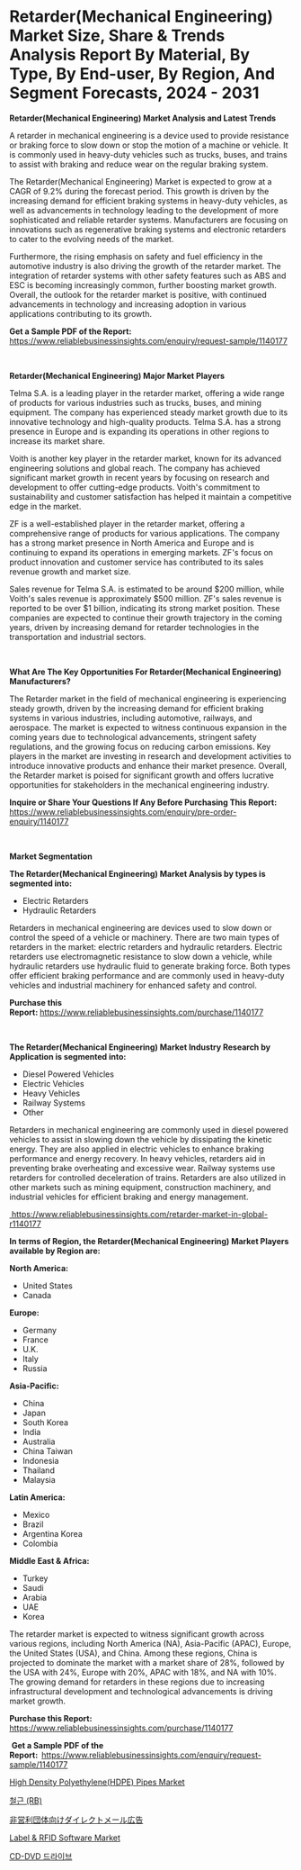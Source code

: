 <p><h1>Retarder(Mechanical Engineering) Market Size, Share & Trends Analysis Report By Material, By Type, By End-user, By Region, And Segment Forecasts, 2024 - 2031</h1></p><p><strong>Retarder(Mechanical Engineering) Market Analysis and Latest Trends</strong></p>
<p><p>A retarder in mechanical engineering is a device used to provide resistance or braking force to slow down or stop the motion of a machine or vehicle. It is commonly used in heavy-duty vehicles such as trucks, buses, and trains to assist with braking and reduce wear on the regular braking system.</p><p>The Retarder(Mechanical Engineering) Market is expected to grow at a CAGR of 9.2% during the forecast period. This growth is driven by the increasing demand for efficient braking systems in heavy-duty vehicles, as well as advancements in technology leading to the development of more sophisticated and reliable retarder systems. Manufacturers are focusing on innovations such as regenerative braking systems and electronic retarders to cater to the evolving needs of the market.</p><p>Furthermore, the rising emphasis on safety and fuel efficiency in the automotive industry is also driving the growth of the retarder market. The integration of retarder systems with other safety features such as ABS and ESC is becoming increasingly common, further boosting market growth. Overall, the outlook for the retarder market is positive, with continued advancements in technology and increasing adoption in various applications contributing to its growth.</p></p>
<p><strong>Get a Sample PDF of the Report:&nbsp;</strong> <a href="https://www.reliablebusinessinsights.com/enquiry/request-sample/1140177">https://www.reliablebusinessinsights.com/enquiry/request-sample/1140177</a></p>
<p>&nbsp;</p>
<p><strong>Retarder(Mechanical Engineering) Major Market Players</strong></p>
<p><p>Telma S.A. is a leading player in the retarder market, offering a wide range of products for various industries such as trucks, buses, and mining equipment. The company has experienced steady market growth due to its innovative technology and high-quality products. Telma S.A. has a strong presence in Europe and is expanding its operations in other regions to increase its market share.</p><p>Voith is another key player in the retarder market, known for its advanced engineering solutions and global reach. The company has achieved significant market growth in recent years by focusing on research and development to offer cutting-edge products. Voith's commitment to sustainability and customer satisfaction has helped it maintain a competitive edge in the market.</p><p>ZF is a well-established player in the retarder market, offering a comprehensive range of products for various applications. The company has a strong market presence in North America and Europe and is continuing to expand its operations in emerging markets. ZF's focus on product innovation and customer service has contributed to its sales revenue growth and market size.</p><p>Sales revenue for Telma S.A. is estimated to be around $200 million, while Voith's sales revenue is approximately $500 million. ZF's sales revenue is reported to be over $1 billion, indicating its strong market position. These companies are expected to continue their growth trajectory in the coming years, driven by increasing demand for retarder technologies in the transportation and industrial sectors.</p></p>
<p>&nbsp;</p>
<p><strong>What Are The Key Opportunities For Retarder(Mechanical Engineering) Manufacturers?</strong></p>
<p><p>The Retarder market in the field of mechanical engineering is experiencing steady growth, driven by the increasing demand for efficient braking systems in various industries, including automotive, railways, and aerospace. The market is expected to witness continuous expansion in the coming years due to technological advancements, stringent safety regulations, and the growing focus on reducing carbon emissions. Key players in the market are investing in research and development activities to introduce innovative products and enhance their market presence. Overall, the Retarder market is poised for significant growth and offers lucrative opportunities for stakeholders in the mechanical engineering industry.</p></p>
<p><strong>Inquire or Share Your Questions If Any Before Purchasing This Report:</strong> <a href="https://www.reliablebusinessinsights.com/enquiry/pre-order-enquiry/1140177">https://www.reliablebusinessinsights.com/enquiry/pre-order-enquiry/1140177</a></p>
<p>&nbsp;</p>
<p><strong>Market Segmentation</strong></p>
<p><strong>The Retarder(Mechanical Engineering) Market Analysis by types is segmented into:</strong></p>
<p><ul><li>Electric Retarders</li><li>Hydraulic Retarders</li></ul></p>
<p><p>Retarders in mechanical engineering are devices used to slow down or control the speed of a vehicle or machinery. There are two main types of retarders in the market: electric retarders and hydraulic retarders. Electric retarders use electromagnetic resistance to slow down a vehicle, while hydraulic retarders use hydraulic fluid to generate braking force. Both types offer efficient braking performance and are commonly used in heavy-duty vehicles and industrial machinery for enhanced safety and control.</p></p>
<p><strong>Purchase this Report:&nbsp;</strong><a href="https://www.reliablebusinessinsights.com/purchase/1140177">https://www.reliablebusinessinsights.com/purchase/1140177</a></p>
<p>&nbsp;</p>
<p><strong>The Retarder(Mechanical Engineering) Market Industry Research by Application is segmented into:</strong></p>
<p><ul><li>Diesel Powered Vehicles</li><li>Electric Vehicles</li><li>Heavy Vehicles</li><li>Railway Systems</li><li>Other</li></ul></p>
<p><p>Retarders in mechanical engineering are commonly used in diesel powered vehicles to assist in slowing down the vehicle by dissipating the kinetic energy. They are also applied in electric vehicles to enhance braking performance and energy recovery. In heavy vehicles, retarders aid in preventing brake overheating and excessive wear. Railway systems use retarders for controlled deceleration of trains. Retarders are also utilized in other markets such as mining equipment, construction machinery, and industrial vehicles for efficient braking and energy management.</p></p>
<p><a href="https://www.reliablebusinessinsights.com/retarder-market-in-global-r1140177">&nbsp;https://www.reliablebusinessinsights.com/retarder-market-in-global-r1140177</a></p>
<p><strong>In terms of Region, the Retarder(Mechanical Engineering) Market Players available by Region are:</strong></p>
<p>
    <p> <strong> North America: </strong>
        <ul>
            <li>United States</li>
            <li>Canada</li>
        </ul>
        </p> 
    <p> <strong> Europe: </strong>
        <ul>
            <li>Germany</li>
            <li>France</li>
            <li>U.K.</li>
            <li>Italy</li>
            <li>Russia</li>
        </ul>
        </p> 
    <p> <strong> Asia-Pacific: </strong>
        <ul>
            <li>China</li>
            <li>Japan</li>
            <li>South Korea</li>
            <li>India</li>
            <li>Australia</li>
            <li>China Taiwan</li>
            <li>Indonesia</li>
            <li>Thailand</li>
            <li>Malaysia</li>
        </ul>
        </p> 
    <p> <strong> Latin America: </strong>
        <ul>
            <li>Mexico</li>
            <li>Brazil</li>
            <li>Argentina Korea</li>
            <li>Colombia</li>
        </ul>
        </p> 
    <p> <strong> Middle East & Africa: </strong>
        <ul>
            <li>Turkey</li>
            <li>Saudi</li>
            <li>Arabia</li>
            <li>UAE</li>
            <li>Korea</li>
        </ul>
    </p>
    </p>
<p><p>The retarder market is expected to witness significant growth across various regions, including North America (NA), Asia-Pacific (APAC), Europe, the United States (USA), and China. Among these regions, China is projected to dominate the market with a market share of 28%, followed by the USA with 24%, Europe with 20%, APAC with 18%, and NA with 10%. The growing demand for retarders in these regions due to increasing infrastructural development and technological advancements is driving market growth.</p></p>
<p><strong>Purchase this Report: </strong><a href="https://www.reliablebusinessinsights.com/purchase/1140177">https://www.reliablebusinessinsights.com/purchase/1140177</a></p>
<p>&nbsp;<strong>Get a Sample PDF of the Report:&nbsp;&nbsp;</strong><a href="https://www.reliablebusinessinsights.com/enquiry/request-sample/1140177">https://www.reliablebusinessinsights.com/enquiry/request-sample/1140177</a></p>
<p><strong></strong></p>
<p><p><a href="https://github.com/gladysalidde/Market-Research-Report-List-1/blob/main/high-density-polyethylenehdpe-pipes-market.md">High Density Polyethylene(HDPE) Pipes Market</a></p><p><a href="https://github.com/vsr06p4p49/Market-Research-Report-List-2/blob/main/3194131102077.md">철근 (RB)</a></p><p><a href="https://github.com/CarlieShields/Market-Research-Report-List-1/blob/main/8979015107727.md">非営利団体向けダイレクトメール広告</a></p><p><a href="https://github.com/dimitrishawkinswaynenp91rgz/Market-Research-Report-List-2/blob/main/label-rfid-software-market.md">Label & RFID Software Market</a></p><p><a href="https://github.com/oajzkywllm460/Market-Research-Report-List-2/blob/main/4867372102076.md">CD-DVD 드라이브</a></p></p>